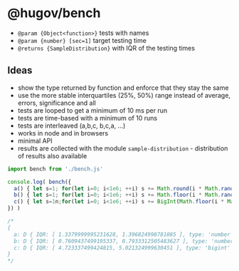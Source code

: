 # @hugov/bench

* `@param {Object<function>}` tests with names
* `@param {number} [sec=1]` target testing time
* `@returns {SampleDistribution}` with IQR of the testing times

## Ideas

* show the type returned by function and enforce that they stay the same
* use the more stable interquartiles (25%, 50%) range instead of average, errors, significance and all
* tests are looped to get a minimum of 10 ms per run
* tests are time-based with a minimum of 10 runs
* tests are interleaved (a,b,c, b,c,a, ...)
* works in node and in browsers
* minimal API
* results are collected with the module `sample-distribution` - distribution of results also available

```javascript
import bench from './bench.js'

console.log( bench({
  a() { let s=1; for(let i=0; i<1e6; ++i) s += Math.round(i * Math.random()); return s },
  b() { let s=1; for(let i=0; i<1e6; ++i) s += Math.floor(i * Math.random()); return s },
  c() { let s=1n;for(let i=0; i<1e6; ++i) s += BigInt(Math.floor(i * Math.random())); return s },
}) )

/*
{
  a: D { IQR: [ 1.3379999995231628, 1.396824998781085 ], type: 'number' },
  b: D { IQR: [ 0.7609437499195337, 0.7933312505483627 ], type: 'number' },
  c: D { IQR: [ 4.723337499424815, 5.021324999630451 ], type: 'bigint' }
}
*/
```
